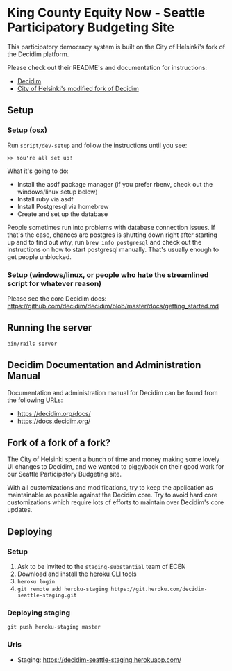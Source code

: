 # King County Equity Now - Seattle Participatory Budgeting Site

This participatory democracy system is built on the City of Helsinki's fork of the Decidim platform. 

Please check out their README's and documentation for instructions:

* [Decidim](https://github.com/decidim/decidim)
* [City of Helsinki's modified fork of Decidim](https://github.com/City-of-He<F2>lsinki/decidim-helsinki)

## Setup

### Setup (osx)

Run `script/dev-setup` and follow the instructions until you see:

`>> You're all set up!`

What it's going to do:

* Install the asdf package manager (if you prefer rbenv, check out the windows/linux setup below)
* Install ruby via asdf
* Install Postgresql via homebrew
* Create and set up the database

People sometimes run into problems with database connection issues. If that's the case, chances are postgres is shutting down right after starting up and to find out why, run `brew info postgresql` and check out the instructions on how to start postgresql manually. That's usually enough to get people unblocked.

### Setup (windows/linux, or people who hate the streamlined script for whatever reason)

Please see the core Decidim docs:
https://github.com/decidim/decidim/blob/master/docs/getting_started.md

## Running the server

`bin/rails server`

## Decidim Documentation and Administration Manual

Documentation and administration manual for Decidim can be found from the
following URLs:

- https://decidim.org/docs/
- https://docs.decidim.org/

## Fork of a fork of a fork?

The City of Helsinki spent a bunch of time and money making some lovely
UI changes to Decidim, and we wanted to piggyback on their good work for
our Seattle Participatory Budgeting site.
 
With all customizations and modifications, try to keep the application as
maintainable as possible against the Decidim core. Try to avoid hard core
customizations which require lots of efforts to maintain over Decidim's core
updates.

## Deploying

### Setup

1. Ask to be invited to the `staging-substantial` team of ECEN
2. Download and install the [heroku CLI tools](https://devcenter.heroku.com/articles/heroku-command-line)
3. `heroku login`
4. `git remote add heroku-staging https://git.heroku.com/decidim-seattle-staging.git`

### Deploying staging

`git push heroku-staging master`

### Urls

* Staging: https://decidim-seattle-staging.herokuapp.com/

